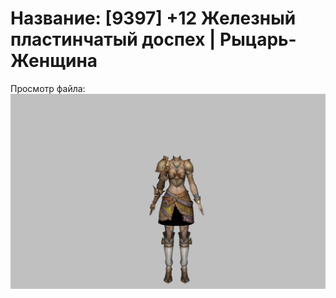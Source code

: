 # Название: [9397] +12 Железный пластинчатый доспех | Рыцарь-Женщина

Просмотр файла:
![p010004.png](p010004.png)